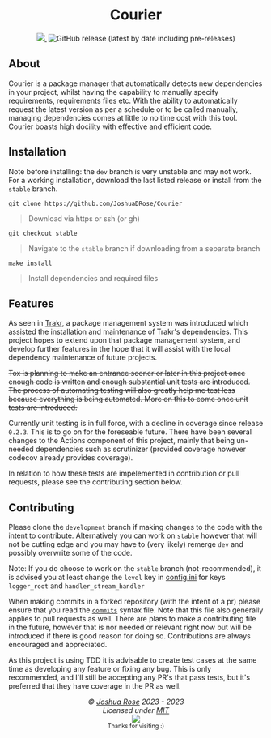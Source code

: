 <div align="center">
<h1>Courier </h1>
</div>

<div align="center">
<a href="https://codecov.io/gh/JoshuaDRose/Courier" > <img src="https://codecov.io/gh/JoshuaDRose/Courier/branch/stable/graph/badge.svg?token=EX3AAYPPUQ"/> </a>
<a href="https://github.com/JoshuaDRose/Courier/actions/workflows/flake.yml"><img href="https://github.com/JoshuaDRose/Courier/actions/workflows/flake.yml/badge.svg?branch=stable"></img></a>
<img alt="GitHub release (latest by date including pre-releases)" src="https://img.shields.io/github/v/release/JoshuaDRose/Courier?color=teal&display_name=tag&include_prereleases&logo=github">
</div>


## About
Courier is a package manager that automatically detects new dependencies in your project, whilst
having the capability to manually specify requirements, requirements files etc. With the ability
to automatically request the latest version as per a schedule or to be called manually, managing
dependencies comes at little to no time cost with this tool. Courier boasts high docility with effective and efficient code. 

## Installation
Note before installing: the `dev` branch is very unstable and may not work. For a working
installation, download the last listed release or install from the `stable` branch.

```
git clone https://github.com/JoshuaDRose/Courier
```
 > Download via https or ssh (or gh)
```
git checkout stable
```
 > Navigate to the `stable` branch if downloading from a separate branch
```
make install
```
 > Install dependencies and required files

## Features
As seen in [Trakr](https://github.com/JoshuaDRose/Trakr), a package management system
was introduced which assisted the installation and maintenance of Trakr's dependencies.
This project hopes to extend upon that package management system, and develop further
features in the hope that it will assist with the local dependency maintenance of future
projects.

~~Tox is planning to make an entrance sooner or later in this project once enough code 
is written and enough substantial unit tests are introduced. The process of automating
testing will also greatly help me test less because everything is being automated. More
on this to come once unit tests are introduced.~~

Currently unit testing is in full force, with a decline in coverage since release `0.2.3`.
This is to go on for the foreseable future. There have been several changes to the 
Actions component of this project, mainly that being un-needed dependencies such as 
scrutinizer (provided coverage however codecov already provides coverage).

In relation to how these tests are impelemented in contribution or pull requests,
please see the contributing section below.


## Contributing
Please clone the `development` branch if making changes to the code with the intent
to contribute. Alternatively you can work on `stable` however that will not be cutting
edge and you may have to (very likely) remerge `dev` and possibly overwrite some of the code.

Note: If you do choose to work on the `stable` branch (not-recommended), it is advised you at
least change the `level` key in [config.ini](config.ini) for keys `logger_root` and 
`handler_stream_handler`

When making commits in a forked repository (with the intent of a pr) please ensure that
you read the [`commits`](commits.md) syntax file. Note that this file also generally applies
to pull requests as well. There are plans to make a contributing file in the future, however
that is nor needed or relevant right now but will be introduced if there is good reason for 
doing so. Contributions are always encouraged and appreciated.

As this project is using TDD it is advisable to create test cases at the same time
as developing any feature or fixing any bug. This is only recommended, and I'll still
be accepting any PR's that pass tests, but it's preferred that they have coverage in the 
PR as well.


<!-- License + Copyright -->
<p  align="center">
  <i>© <a href="https://github.com/JoshuaDRose">Joshua Rose</a> 2023 - 2023</i><br>
  <i>Licensed under <a href="https://raw.githubusercontent.com/segmentio/snippet/master/LICENSE">MIT</a></i><br>
  <a href="https://github.com/JoshuaDRose"><img src="https://i.ibb.co/4KtpYxb/octocat-clean-mini.png" /></a><br>
  <sup>Thanks for visiting :)</sup>
</p>


